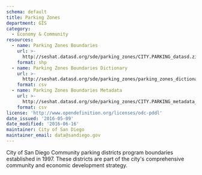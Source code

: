 ```yaml
---
schema: default
title: Parking Zones
department: GIS
category:
  - Economy & Community
resources:
  - name: Parking Zones Boundaries
    url: >-
      http://seshat.datasd.org/sde/parking_zones/CITY.PARKING_datasd.zip
    format: shp
  - name: Parking Zones Boundaries Dictionary
    url: >-
      http://seshat.datasd.org/sde/parking_zones/parking_zones_dictionary_datasd.csv
    format: csv
  - name: Parking Zones Boundaries Metadata
    url: >-
      http://seshat.datasd.org/sde/parking_zones/CITY.PARKING_metadata_datasd.csv
    format: csv
license: 'http://www.opendefinition.org/licenses/odc-pddl'
date_issued: '2016-05-09'
date_modified: '2016-06-16'
maintainer: City of San Diego
maintainer_email: data@sandiego.gov
---
```

City of San Diego Community parking districts program boundaries established
in 1997. These districts are part of the city's comprehensive community and
economic development strategy.
